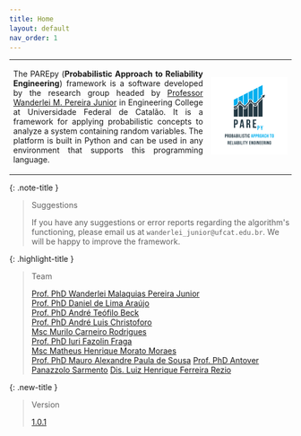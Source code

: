 ```yaml
---
title: Home
layout: default
nav_order: 1
---
```


<table>
  <tr>
    <td style="width:70%;"><p align="justify">The PAREpy (<b>Probabilistic Approach to Reliability Engineering</b>) framework is a software developed by the research group headed by <a href="http://lattes.cnpq.br/2268506213083114" target="_blank" rel="noopener noreferrer">Professor Wanderlei M. Pereira Junior</a> in Engineering College at Universidade Federal de Catalão. It is a framework for applying probabilistic concepts to analyze a system containing random variables. The platform is built in Python and can be used in any environment that supports this programming language.</p></td>
    <td style="width:50%;"><img src = "assets/images/logo.png"/></td>  
  </tr>
</table>  

{: .note-title }
> Suggestions  
>
> If you have any suggestions or error reports regarding the algorithm's functioning, please email us at `wanderlei_junior@ufcat.edu.br`. We will be happy to improve the framework.

{: .highlight-title }
> Team
>
> [Prof. PhD Wanderlei Malaquias Pereira Junior](http://lattes.cnpq.br/2268506213083114)  
> [Prof. PhD Daniel de Lima Araújo](http://lattes.cnpq.br/8801080897723883)  
> [Prof. PhD André Teófilo Beck](http://lattes.cnpq.br/4319075758352865)  
> [Prof. PhD André Luis Christoforo](http://lattes.cnpq.br/7623383075429186)  
> [Msc Murilo Carneiro Rodrigues](http://lattes.cnpq.br/6429652195589650)   
> [Prof. PhD Iuri Fazolin Fraga](http://lattes.cnpq.br/3180484792983028)  
> [Msc Matheus Henrique Morato Moraes](http://lattes.cnpq.br/8465474056220474)   
> [Prof. PhD Mauro Alexandre Paula de Sousa](http://orcid.org/0000-0002-5798-8553)
> [Prof. PhD Antover Panazzolo Sarmento](http://orcid.org/0000-0002-8533-1575)
> [Dis. Luiz Henrique Ferreira Rezio](http://orcid.org/0009-0008-4084-2137)

{: .new-title }
> Version 
>
> [1.0.1](https://pypi.org/project/parepy-toolbox/#history)
